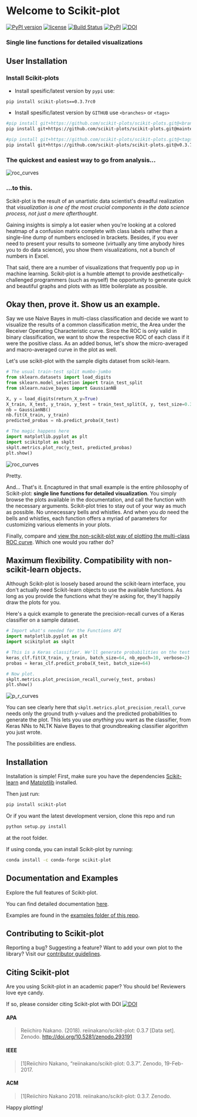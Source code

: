 # Welcome to Scikit-plot

[![PyPI version](https://badge.fury.io/py/scikit-plot.svg)](https://badge.fury.io/py/scikit-plot)
[![license](https://img.shields.io/github/license/mashape/apistatus.svg)]()
[![Build Status](https://travis-ci.org/reiinakano/scikit-plot.svg?branch=master)](https://travis-ci.org/reiinakano/scikit-plot)
[![PyPI](https://img.shields.io/pypi/pyversions/scikit-plot.svg)]()
[![DOI](https://zenodo.org/badge/DOI/10.5281/zenodo.293191.svg)](https://doi.org/10.5281/zenodo.293191)

### Single line functions for detailed visualizations

## User Installation

### Install Scikit-plots

- Install spesific/latest version by `pypi` use:

```sh
pip install scikit-plots==0.3.7rc0
```

- Install spesific/latest version by `GITHUB` use `<branches>` or `<tags>`

```bash
#pip install git+https://github.com/scikit-plots/scikit-plots.git@<branches>
pip install git+https://github.com/scikit-plots/scikit-plots.git@maintenance/0.3.7

#pip install git+https://github.com/scikit-plots/scikit-plots.git@<tags>
pip install git+https://github.com/scikit-plots/scikit-plots.git@v0.3.7
```

### The quickest and easiest way to go from analysis...

![roc_curves](docs/_static/readme_collage.jpg)

### ...to this.

Scikit-plot is the result of an unartistic data scientist's dreadful realization that *visualization is one of the most crucial components in the data science process, not just a mere afterthought*.

Gaining insights is simply a lot easier when you're looking at a colored heatmap of a confusion matrix complete with class labels rather than a single-line dump of numbers enclosed in brackets. Besides, if you ever need to present your results to someone (virtually any time anybody hires you to do data science), you show them visualizations, not a bunch of numbers in Excel.

That said, there are a number of visualizations that frequently pop up in machine learning. Scikit-plot is a humble attempt to provide aesthetically-challenged programmers (such as myself) the opportunity to generate quick and beautiful graphs and plots with as little boilerplate as possible.

## Okay then, prove it. Show us an example.

Say we use Naive Bayes in multi-class classification and decide we want to visualize the results of a common classification metric, the Area under the Receiver Operating Characteristic curve. Since the ROC is only valid in binary classification, we want to show the respective ROC of each class if it were the positive class. As an added bonus, let's show the micro-averaged and macro-averaged curve in the plot as well.

Let's use scikit-plot with the sample digits dataset from scikit-learn.

```python
# The usual train-test split mumbo-jumbo
from sklearn.datasets import load_digits
from sklearn.model_selection import train_test_split
from sklearn.naive_bayes import GaussianNB

X, y = load_digits(return_X_y=True)
X_train, X_test, y_train, y_test = train_test_split(X, y, test_size=0.33)
nb = GaussianNB()
nb.fit(X_train, y_train)
predicted_probas = nb.predict_proba(X_test)

# The magic happens here
import matplotlib.pyplot as plt
import scikitplot as skplt
skplt.metrics.plot_roc(y_test, predicted_probas)
plt.show()
```
![roc_curves](examples/roc_curves.png)

Pretty.

And... That's it. Encaptured in that small example is the entire philosophy of Scikit-plot: **single line functions for detailed visualization**. You simply browse the plots available in the documentation, and call the function with the necessary arguments. Scikit-plot tries to stay out of your way as much as possible. No unnecessary bells and whistles. And when you *do* need the bells and whistles, each function offers a myriad of parameters for customizing various elements in your plots.

Finally, compare and [view the non-scikit-plot way of plotting the multi-class ROC curve](http://scikit-learn.org/stable/auto_examples/model_selection/plot_roc.html). Which one would you rather do?

## Maximum flexibility. Compatibility with non-scikit-learn objects.

Although Scikit-plot is loosely based around the scikit-learn interface, you don't actually need Scikit-learn objects to use the available functions. As long as you provide the functions what they're asking for, they'll happily draw the plots for you.

Here's a quick example to generate the precision-recall curves of a Keras classifier on a sample dataset.

```python
# Import what's needed for the Functions API
import matplotlib.pyplot as plt
import scikitplot as skplt

# This is a Keras classifier. We'll generate probabilities on the test set.
keras_clf.fit(X_train, y_train, batch_size=64, nb_epoch=10, verbose=2)
probas = keras_clf.predict_proba(X_test, batch_size=64)

# Now plot.
skplt.metrics.plot_precision_recall_curve(y_test, probas)
plt.show()
```
![p_r_curves](examples/p_r_curves.png)

You can see clearly here that `skplt.metrics.plot_precision_recall_curve` needs only the ground truth y-values and the predicted probabilities to generate the plot. This lets you use *anything* you want as the classifier, from Keras NNs to NLTK Naive Bayes to that groundbreaking classifier algorithm you just wrote.

The possibilities are endless.

## Installation

Installation is simple! First, make sure you have the dependencies [Scikit-learn](http://scikit-learn.org) and [Matplotlib](http://matplotlib.org/) installed.

Then just run:
```bash
pip install scikit-plot
```

Or if you want the latest development version, clone this repo and run
```bash
python setup.py install
```
at the root folder.

If using conda, you can install Scikit-plot by running:
```bash
conda install -c conda-forge scikit-plot
```

## Documentation and Examples

Explore the full features of Scikit-plot.

You can find detailed documentation [here](http://scikit-plot.readthedocs.io).

Examples are found in the [examples folder of this repo](examples/).

## Contributing to Scikit-plot

Reporting a bug? Suggesting a feature? Want to add your own plot to the library? Visit our [contributor guidelines](CONTRIBUTING.md).

## Citing Scikit-plot

Are you using Scikit-plot in an academic paper? You should be! Reviewers love eye candy.

If so, please consider citing Scikit-plot with DOI [![DOI](https://zenodo.org/badge/DOI/10.5281/zenodo.293191.svg)](https://doi.org/10.5281/zenodo.293191)

#### APA

> Reiichiro Nakano. (2018). reiinakano/scikit-plot: 0.3.7 [Data set]. Zenodo. http://doi.org/10.5281/zenodo.293191

#### IEEE

> [1]Reiichiro Nakano, “reiinakano/scikit-plot: 0.3.7”. Zenodo, 19-Feb-2017.

#### ACM

> [1]Reiichiro Nakano 2018. reiinakano/scikit-plot: 0.3.7. Zenodo.

Happy plotting!

